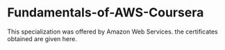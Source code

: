 # Fundamentals-of-AWS-Coursera
This specialization was offered by Amazon Web Services. the certificates obtained are given here. 
